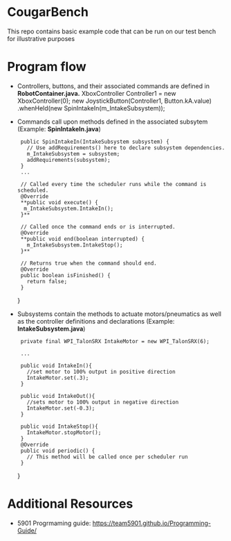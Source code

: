 # CougarBench
This repo contains basic example code that can be run on our test bench for illustrative purposes

# Program flow
- Controllers, buttons, and their associated commands are defined in **RobotContainer.java.**
     XboxController Controller1 = new XboxController(0);
         new JoystickButton(Controller1, Button.kA.value)
        .whenHeld(new SpinIntakeIn(m_IntakeSubsystem));
    
- Commands call upon methods defined in the associated subsytem (Example: **SpinIntakeIn.java**)

       public SpinIntakeIn(IntakeSubsystem subsystem) {
         // Use addRequirements() here to declare subsystem dependencies.
         m_IntakeSubsystem = subsystem;
         addRequirements(subsystem);
       }
       ...
       
       // Called every time the scheduler runs while the command is scheduled.
       @Override
       **public void execute() {
        m_IntakeSubsystem.IntakeIn();
       }**

       // Called once the command ends or is interrupted.
       @Override
       **public void end(boolean interrupted) {
         m_IntakeSubsystem.IntakeStop();
       }**

       // Returns true when the command should end.
       @Override
       public boolean isFinished() {
         return false;
       }
     }
- Subsystems contain the methods to actuate motors/pneumatics as well as the controller definitions and declarations (Example: **IntakeSubsystem.java**)

       private final WPI_TalonSRX IntakeMotor = new WPI_TalonSRX(6);
       
       ...
       
       public void IntakeIn(){
         //set motor to 100% output in positive direction
         IntakeMotor.set(.3);
       }

       public void IntakeOut(){
         //sets motor to 100% output in negative direction
         IntakeMotor.set(-0.3);
       }

       public void IntakeStop(){
         IntakeMotor.stopMotor();
       }
       @Override
       public void periodic() {
         // This method will be called once per scheduler run
       }
     }

# Additional Resources
 - 5901 Progrmaming guide: https://team5901.github.io/Programming-Guide/
